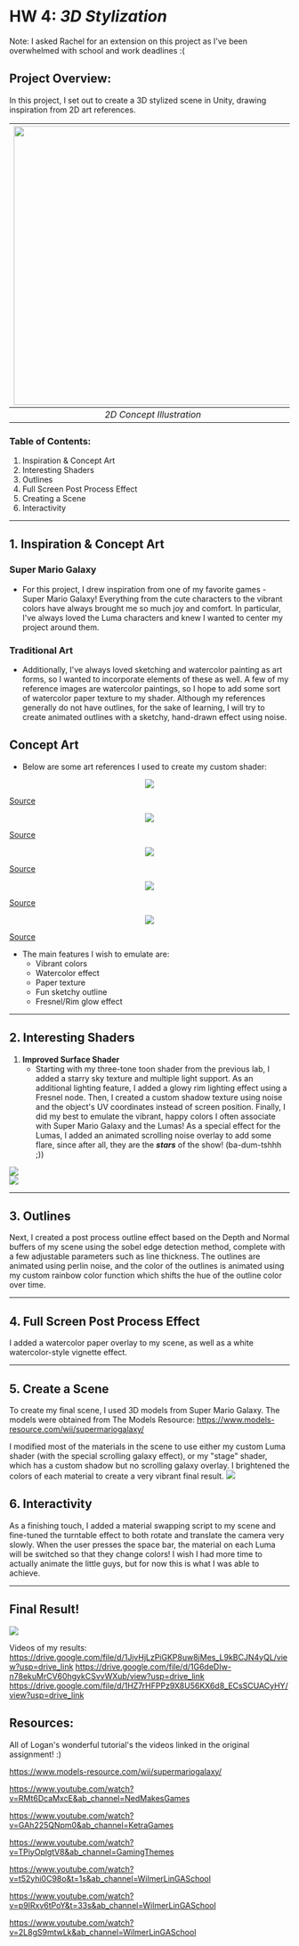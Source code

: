 # HW 4: *3D Stylization*

Note: I asked Rachel for an extension on this project as I've been overwhelmed with school and work deadlines :(

## Project Overview:
In this project, I set out to create a 3D stylized scene in Unity, drawing inspiration from 2D art references.

| <img width="500px" src=Images/1.jpeg>  | <img width="500px" src=Recordings/result.png> |
|:--:|:--:|
| *2D Concept Illustration* | *3D Stylized Scene in Unity* |
### Table of Contents:
1. Inspiration & Concept Art
2. Interesting Shaders
3. Outlines
4. Full Screen Post Process Effect
5. Creating a Scene
6. Interactivity

---

## 1. Inspiration & Concept Art

### Super Mario Galaxy
- For this project, I drew inspiration from one of my favorite games - Super Mario Galaxy! Everything from the cute characters to the vibrant colors have always brought me so much joy and comfort. In particular, I've always loved the Luma characters and knew I wanted to center my project around them.
### Traditional Art
- Additionally, I've always loved sketching and watercolor painting as art forms, so I wanted to incorporate elements of these as well. A few of my reference images are watercolor paintings, so I hope to add some sort of watercolor paper texture to my shader. Although my references generally do not have outlines, for the sake of learning, I will try to create animated outlines with a sketchy, hand-drawn effect using noise.

## Concept Art
- Below are some art references I used to create my custom shader:

<p style="text-align: center"><img src="Images/1.jpeg"></p

[Source](https://twitter.com/MedoriMie)

<p style="text-align: center"><img src="Images/2.jpeg"></p

[Source](https://www.reddit.com/r/SuperMarioGalaxy/comments/ul4jah/yoshi_and_luma_in_watercolour/)

<p style="text-align: center"><img src="Images/3.jpeg"></p

[Source](https://twitter.com/tobyjamessharp)

<p style="text-align: center"><img src="Images/4.jpeg"></p

[Source](https://itsdanfango.tumblr.com/)

<p style="text-align: center"><img src="Images/5.jpeg"></p

[Source](https://www.deviantart.com/yuzuhitsuji)

- The main features I wish to emulate are:
	+ Vibrant colors
	+ Watercolor effect
	+ Paper texture
	+ Fun sketchy outline
	+ Fresnel/Rim glow effect

---
## 2. Interesting Shaders

1. **Improved Surface Shader**
   - Starting with my three-tone toon shader from the previous lab, I added a starry sky texture and multiple light support. As an additional lighting feature, I added a glowy rim lighting effect using a Fresnel node. Then, I created a custom shadow texture using noise and the object's UV coordinates instead of screen position. Finally, I did my best to emulate the vibrant, happy colors I often associate with Super Mario Galaxy and the Lumas! As a special effect for the Lumas, I added an animated scrolling noise overlay to add some flare, since after all, they are the ***stars*** of the show! (ba-dum-tshhh ;))

![](Recordings/lab.png)</br>
![](Recordings/customshader.png)

---
## 3. Outlines

Next, I created a post process outline effect based on the Depth and Normal buffers of my scene using the sobel edge detection method, complete with a few adjustable parameters such as line thickness. The outlines are animated using perlin noise, and the color of the outlines is animated using my custom rainbow color function which shifts the hue of the outline color over time.

---
## 4. Full Screen Post Process Effect
I added a watercolor paper overlay to my scene, as well as a white watercolor-style vignette effect.

---
## 5. Create a Scene
To create my final scene, I used 3D models from Super Mario Galaxy. The models were obtained from The Models Resource:
https://www.models-resource.com/wii/supermariogalaxy/

I modified most of the materials in the scene to use either my custom Luma shader (with the special scrolling galaxy effect), or my "stage" shader, which has a custom shadow but no scrolling galaxy overlay. I brightened the colors of each material to create a very vibrant final result.
![](Recordings/novignette.png)

## 6. Interactivity
As a finishing touch, I added a material swapping script to my scene and fine-tuned the turntable effect to both rotate and translate the camera very slowly. When the user presses the space bar, the material on each Luma will be switched so that they change colors! I wish I had more time to actually animate the little guys, but for now this is what I was able to achieve.
 
---

## Final Result!
![](Recordings/result.png)

Videos of my results:
https://drive.google.com/file/d/1JjvHjLzPiGKP8uw8jMes_L9kBCJN4yQL/view?usp=drive_link
https://drive.google.com/file/d/1G6deDIw-n78ekuMrCV60hgykCSvvWXub/view?usp=drive_link
https://drive.google.com/file/d/1HZ7rHFPPz9X8U56KX6d8_ECsSCUACyHY/view?usp=drive_link

## Resources:

All of Logan's wonderful tutorial's the videos linked in the original assignment! :)

https://www.models-resource.com/wii/supermariogalaxy/

https://www.youtube.com/watch?v=RMt6DcaMxcE&ab_channel=NedMakesGames

https://www.youtube.com/watch?v=GAh225QNpm0&ab_channel=KetraGames

https://www.youtube.com/watch?v=TPiyOplgtV8&ab_channel=GamingThemes

https://www.youtube.com/watch?v=t52yhi0C98o&t=1s&ab_channel=WilmerLinGASchool

https://www.youtube.com/watch?v=p9IRxv6tPoY&t=33s&ab_channel=WilmerLinGASchool

https://www.youtube.com/watch?v=2L8gS9mtwLk&ab_channel=WilmerLinGASchool
